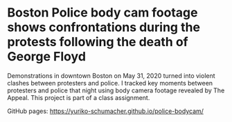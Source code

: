 # Boston Police body cam footage shows confrontations during the protests following the death of George Floyd

Demonstrations in downtown Boston on May 31, 2020 turned into violent clashes between protesters and police.
I tracked key moments between protesters and police that night using body camera footage revealed by The Appeal.
This project is part of a class assignment.

GitHub pages: https://yuriko-schumacher.github.io/police-bodycam/
